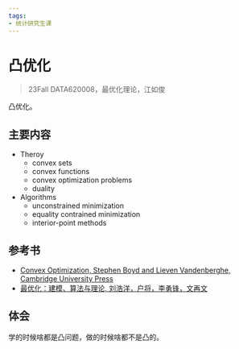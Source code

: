 ```yaml
---
tags:
- 统计研究生课
---
```


# 凸优化
> 23Fall DATA620008，最优化理论，江如俊

凸优化。

## 主要内容

- Theroy
    - convex sets
    - convex functions
    - convex optimization problems
    - duality
- Algorithms
    - unconstrained minimization
    - equality contrained minimization
    - interior-point methods

## 参考书

- [Convex Optimization, Stephen Boyd and Lieven Vandenberghe, Cambridge University Press](https://web.stanford.edu/~boyd/cvxbook/)
- [最优化：建模、算法与理论, 刘浩洋，户将，李勇锋，文再文](http://faculty.bicmr.pku.edu.cn/~wenzw/optbook/opt1.pdf)

## 体会

学的时候啥都是凸问题，做的时候啥都不是凸的。